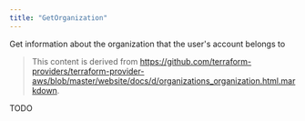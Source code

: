 ```yaml
---
title: "GetOrganization"
---
```


<!-- WARNING: this file was generated by the Pulumi Terraform Bridge (tfgen) Tool. -->
<!-- Do not edit by hand unless you're certain you know what you are doing! -->

<style>
  table td p { margin-top: 0; margin-bottom: 0; }
</style>

Get information about the organization that the user's account belongs to

> This content is derived from https://github.com/terraform-providers/terraform-provider-aws/blob/master/website/docs/d/organizations_organization.html.markdown.


TODO


